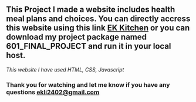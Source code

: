## This Project I made a website includes health meal plans and choices. You can directly accress this website using this link  [EK Kitchen](https://www.ekkitchen.ilkcity.com) or you can download my project package named 601_FINAL_PROJECT and run it in your local host.

*This website I have used HTML, CSS, Javascript* 

### Thank you for watching and let me know if you have any questions ekli2402@gmail.com


